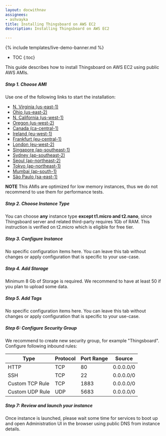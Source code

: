 ```yaml
---
layout: docwithnav
assignees:
- ashvayka
title: Installing Thingsboard on AWS EC2
description: Installing Thingsboard on AWS EC2

---
```


{% include templates/live-demo-banner.md %}

* TOC
{:toc}

This guide describes how to install Thingsboard on AWS EC2 using public AWS AMIs.

##### Step 1. Choose AMI

Use one of the following links to start the installation:

 - [N. Virginia (us-east-1)](https://console.aws.amazon.com/ec2/v2/home?region=us-east-1#LaunchInstanceWizard:ami=ami-4663d150)
 - [Ohio (us-east-2)](https://console.aws.amazon.com/ec2/v2/home?region=us-east-2#LaunchInstanceWizard:ami=ami-920d29f7)
 - [N. California (us-west-1)](https://console.aws.amazon.com/ec2/v2/home?region=us-west-1#LaunchInstanceWizard:ami=ami-cb5f04ab)
 - [Oregon (us-west-2)](https://console.aws.amazon.com/ec2/v2/home?region=us-west-2#LaunchInstanceWizard:ami=ami-5648c236)
 - [Canada (ca-central-1)](https://console.aws.amazon.com/ec2/v2/home?region=ca-central-1#LaunchInstanceWizard:ami=ami-4a25982e)
 - [Ireland (eu-west-1)](https://console.aws.amazon.com/ec2/v2/home?region=eu-west-1#LaunchInstanceWizard:ami=ami-af390bc9)
 - [Frankfurt (eu-central-1)](https://console.aws.amazon.com/ec2/v2/home?region=eu-central-1#LaunchInstanceWizard:ami=ami-e2ad7c8d)
 - [London (eu-west-2)](https://console.aws.amazon.com/ec2/v2/home?region=eu-west-2#LaunchInstanceWizard:ami=ami-04425660)
 - [Singapore (ap-southeast-1)](https://console.aws.amazon.com/ec2/v2/home?region=ap-southeast-1#LaunchInstanceWizard:ami=ami-171ea374)
 - [Sydney (ap-southeast-2)](https://console.aws.amazon.com/ec2/v2/home?region=ap-southeast-2#LaunchInstanceWizard:ami=ami-95faf6f6)
 - [Seoul (ap-northeast-2)](https://console.aws.amazon.com/ec2/v2/home?region=ap-northeast-2#LaunchInstanceWizard:ami=ami-993be8f7)
 - [Tokyo (ap-northeast-1)](https://console.aws.amazon.com/ec2/v2/home?region=ap-northeast-1#LaunchInstanceWizard:ami=ami-915901f6)
 - [Mumbai (ap-south-1)](https://console.aws.amazon.com/ec2/v2/home?region=ap-south-1#LaunchInstanceWizard:ami=ami-4f3d4e20)
 - [São Paulo (sa-east-1)](https://console.aws.amazon.com/ec2/v2/home?region=sa-east-1#LaunchInstanceWizard:ami=ami-6081e10c)
 
**NOTE** This AMIs are optimized for low memory instances, thus we do not recommend to use them for performance tests.
 
##### Step 2. Choose Instance Type

You can choose **any** instance type **except t1.micro and t2.nano**, since Thingsboard server and related third-party requires 1Gb of RAM.
This instruction is verified on t2.micro which is eligible for free tier.   

##### Step 3. Configure Instance

No specific configuration items here. You can leave this tab without changes or apply configuration that is specific to your use-case.

##### Step 4. Add Storage

Minimum 8 Gb of Storage is required. We recommend to have at least 50 if you plan to upload some data.

##### Step 5. Add Tags

No specific configuration items here. You can leave this tab without changes or apply configuration that is specific to your use-case.

##### Step 6: Configure Security Group

We recommend to create new security group, for example "Thingsboard". Configure following inbound rules:

| Type            | Protocol | Port Range | Source    |
|-----------------|----------|------------|-----------|
| HTTP            | TCP      | 80         | 0.0.0.0/0 |
| SSH             | TCP      | 22         | 0.0.0.0/0 |
| Custom TCP Rule | TCP      | 1883       | 0.0.0.0/0 |
| Custom UDP Rule | UDP      | 5683       | 0.0.0.0/0 |

##### Step 7: Review and launch your instance

Once instance is launched, please wait some time for services to boot up and open Administration UI in the browser using public DNS from instance details.

